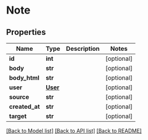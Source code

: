 # Note

## Properties
Name | Type | Description | Notes
------------ | ------------- | ------------- | -------------
**id** | **int** |  | [optional] 
**body** | **str** |  | [optional] 
**body_html** | **str** |  | [optional] 
**user** | [**User**](User.md) |  | [optional] 
**source** | **str** |  | [optional] 
**created_at** | **str** |  | [optional] 
**target** | **str** |  | [optional] 

[[Back to Model list]](../README.md#documentation-for-models) [[Back to API list]](../README.md#documentation-for-api-endpoints) [[Back to README]](../README.md)


